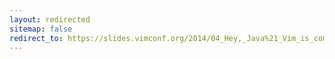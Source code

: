 ```yaml
---
layout: redirected
sitemap: false
redirect_to: https://slides.vimconf.org/2014/04_Hey,_Java%21_Vim_is_coming__kamichidu.pdf
---
```

